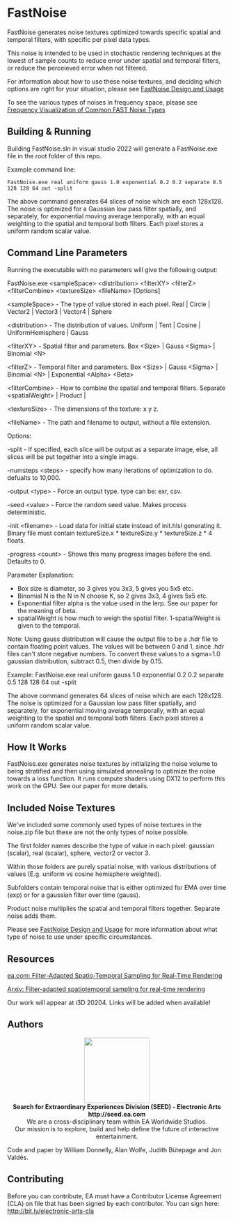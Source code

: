 # FastNoise

FastNoise generates noise textures optimized towards specific spatial and temporal filters, with specific per pixel data types.

This noise is intended to be used in stochastic rendering techniques at the lowest of sample counts to reduce error under spatial and temporal filters, or reduce the perceieved error when not filtered.

For information about how to use these noise textures, and deciding which options are right for your situation, please see [FastNoise Design and Usage](FastNoiseDesign.md)

To see the various types of noises in frequency space, please see [Frequency Visualization of Common FAST Noise Types](DFTs.pdf)

## Building & Running

Building FastNoise.sln in visual studio 2022 will generate a FastNoise.exe file in the root folder of this repo.

Example command line:

`FastNoise.exe real uniform gauss 1.0 exponential 0.2 0.2 separate 0.5 128 128 64 out -split`

The above command generates 64 slices of noise which are each 128x128.  The noise is optimized
for a Gaussian low pass filter spatially, and separately, for exponential moving average temporally,
with an equal weighting to the spatial and temporal both filters. Each pixel stores a uniform random
scalar value.

## Command Line Parameters

Running the executable with no parameters will give the following output:

FastNoise.exe \<sampleSpace> \<distribution> \<filterXY> \<filterZ> \<filterCombine> \<textureSize> \<fileName> [Options]

  \<sampleSpace>  - The type of value stored in each pixel.
                     Real | Circle | Vector2 | Vector3 | Vector4 | Sphere

  \<distribution> - The distribution of values.
                     Uniform | Tent | Cosine | UniformHemisphere | Gauss

  \<filterXY>     - Spatial filter and parameters.
                     Box \<Size> |
                     Gauss \<Sigma> |
                     Binomial \<N>

  \<filterZ>      - Temporal filter and parameters.
                     Box \<Size> |
                     Gauss \<Sigma> |
                     Binomial \<N> |
                     Exponential \<Alpha> \<Beta>

  \<filterCombine> - How to combine the spatial and temporal filters.
                     Separate \<spatialWeight> |
                     Product |

  \<textureSize>   - The dimensions of the texture: x y z.

  \<fileName>      - The path and filename to output, without a file extension.

Options:

  -split             - If specified, each slice will be output as a separate image, else, all
                       slices will be put together into a single image.

  -numsteps \<steps> - specify how many iterations of optimization to do. defualts to 10,000.

  -output \<type>    - Force an output type.  type can be: exr, csv.

  -seed \<value>     - Force the random seed value. Makes process deterministic.

  -init \<filename>  - Load data for initial state instead of init.hlsl generating it. Binary
                       file must contain textureSize.x * textureSize.y * textureSize.z * 4 floats.

  -progress \<count>  - Shows this many progress images before the end. Defaults to 0.

Parameter Explanation:
- Box size is diameter, so 3 gives you 3x3, 5 gives you 5x5 etc.
- Binomial N is the N in N choose K, so 2 gives 3x3, 4 gives 5x5 etc.
- Exponential filter alpha is the value used in the lerp. See our paper for the meaning of beta.
- spatialWeight is how much to weigh the spatial filter. 1-spatialWeight is given to the temporal.


Note: Using gauss distribution will cause the output file to be a .hdr file to contain floating point
values. The values will be between 0 and 1, since .hdr files can't store negative numbers. To convert
these values to a sigma=1.0 gaussian distribution, subtract 0.5, then divide by 0.15.


Example:
  FastNoise.exe real uniform gauss 1.0 exponential 0.2 0.2 separate 0.5 128 128 64 out -split

The above command generates 64 slices of noise which are each 128x128.  The noise is optimized
for a Gaussian low pass filter spatially, and separately, for exponential moving average temporally,
with an equal weighting to the spatial and temporal both filters. Each pixel stores a uniform random
scalar value.

## How It Works

FastNoise.exe generates noise textures by initializing the noise volume to being stratified and then using simulated annealing to optimize the noise
towards a loss function.  It runs compute shaders using DX12 to perform this work on the GPU. See our paper for more details.

## Included Noise Textures

We've included some commonly used types of noise textures in the noise.zip file but these are not the only types of noise possible.

The first folder names describe the type of value in each pixel: gaussian (scalar), real (scalar), sphere, vector2 or vector 3.

Within those folders are purely spatial noise, with various distributions of values (E.g. uniform vs cosine hemisphere weighted).

Subfolders contain temporal noise that is either optimized for EMA over time (exp) or for a gaussian filter over time (gauss).

Product noise multiplies the spatial and temporal filters together. Separate noise adds them.

Please see [FastNoise Design and Usage](FastNoiseDesign.md) for more information about what type of noise to use under specific circumstances.

## Resources

[ea.com: Filter-Adapted Spatio-Temporal Sampling for Real-Time Rendering](https://www.ea.com/seed/news/spatio-temporal-sampling)

[Arxiv: Filter-adapted spatiotemporal sampling for real-time rendering](https://arxiv.org/abs/2310.15364)

Our work will appear at i3D 20204. Links will be added when available!

## Authors

<p align="center"><a href="https://seed.ea.com"><img src="logo/SEED.jpg" width="150px"></a><br>
<b>Search for Extraordinary Experiences Division (SEED) - Electronic Arts <br> http://seed.ea.com</b><br>
We are a cross-disciplinary team within EA Worldwide Studios.<br>
Our mission is to explore, build and help define the future of interactive entertainment.</p>

Code and paper by William Donnelly, Alan Wolfe, Judith Bütepage and Jon Valdés.

## Contributing

Before you can contribute, EA must have a Contributor License Agreement (CLA) on file that has been signed by each contributor.
You can sign here: http://bit.ly/electronic-arts-cla
